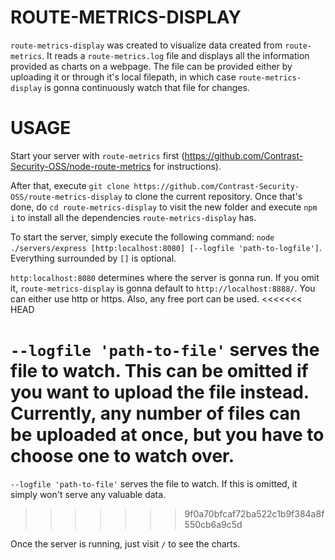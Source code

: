# ROUTE-METRICS-DISPLAY

`route-metrics-display` was created to visualize data created from `route-metrics`.
It reads a `route-metrics.log` file and displays all the information provided as charts on a webpage.
The file can be provided either by uploading it or through it's local filepath, in which case `route-metrics-display` is gonna continuously watch that file for changes.

# USAGE

Start your server with `route-metrics` first (https://github.com/Contrast-Security-OSS/node-route-metrics for instructions).

After that, execute `git clone https://github.com/Contrast-Security-OSS/route-metrics-display` to clone the current repository.
Once that's done, do `cd route-metrics-display` to visit the new folder and execute `npm i` to install all the dependencies `route-metrics-display` has.

To start the server, simply execute the following command: `node ./servers/express [http:localhost:8080] [--logfile 'path-to-logfile']`.
Everything surrounded by `[]` is optional.

`http:localhost:8080` determines where the server is gonna run. If you omit it, `route-metrics-display` is gonna default to `http://localhost:8888/`. You can either use http or https. Also, any free port can be used.
<<<<<<< HEAD

`--logfile 'path-to-file'` serves the file to watch. This can be omitted if you want to upload the file instead.
Currently, any number of files can be uploaded at once, but you have to choose one to watch over.
=======
`--logfile 'path-to-file'` serves the file to watch. If this is omitted, it simply won't serve any valuable data.
>>>>>>> 9f0a70bfcaf72ba522c1b9f384a8f550cb6a9c5d

Once the server is running, just visit `/` to see the charts.